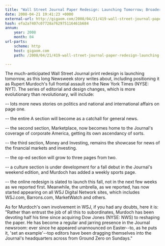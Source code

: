 ```yaml
---
title: "Wall Street Journal Paper Redesign: Launching Tomorrow; Broader Focus"
date: 2008-04-21 19:41:23 +0000
external-url: http://gigaom.com/2008/04/21/419-wall-street-journal-paper-redesign-launching-tomorrow-broader-focus/
hash: efa2a7407c07728a762975116461b684
annum:
    year: 2008
    month: 04
url-parts:
    scheme: http
    host: gigaom.com
    path: /2008/04/21/419-wall-street-journal-paper-redesign-launching-tomorrow-broader-focus/

---
```


The much-anticipated Wall Street Journal print redesign is launching tomorrow, as this long Newsweek story writes about, including positioning it as Rupert Murdoch's full frontal assault on the New York Times (NYSE: NYT). The series of editorial and design changes, which is more evolutionary than revolutionary, will include:

-- lots more news stories on politics and national and international affairs on page one.

-- the entire A section will become as a catchall for general news.

--  the second section, Marketplace, now becomes home to the Journal's coverage of corporate America, getting its own ascendancy of sorts.

-- the third section, Money and Investing, remains the showcase for news of the financial markets and investing.

-- the op-ed section will grow to three pages from two.

-- a culture section is under development for a fall debut in the Journal's weekend edition, and Murdoch has added a weekly sports page. 

-- the online redesign is slated to launch this fall, not in the next few weeks as we reported first. Meanwhile, the umbrella, as we reported, has now started appearing on all WSJ Digital Network sites, which includes WSJ.com, Barrons.com, MarketWatch and others.



As for Murdoch's own involvement in WSJ, if you had any doubts, here it is: "Rather than entrust the job of all this to subordinates, Murdoch has been devoting half his time since acquiring Dow Jones (NYSE: NWS) to reshaping the paper. He has become a regular and jarring presence in the Journal newsroom: ever since he appeared unannounced on Easter--to, as he puts it, 'set an example'--top editors have been dragging themselves into the Journal's headquarters across from Ground Zero on Sundays."
